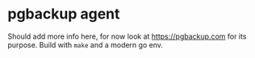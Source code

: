 pgbackup agent
===

Should add more info here, for now look at https://pgbackup.com for its purpose. Build with `make` and a modern go env.
